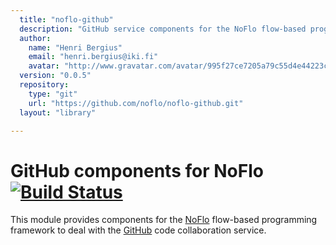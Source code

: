 ```yaml
---
  title: "noflo-github"
  description: "GitHub service components for the NoFlo flow-based programming environment"
  author: 
    name: "Henri Bergius"
    email: "henri.bergius@iki.fi"
    avatar: "http://www.gravatar.com/avatar/995f27ce7205a79c55d4e44223cd6de0?s=23"
  version: "0.0.5"
  repository: 
    type: "git"
    url: "https://github.com/noflo/noflo-github.git"
  layout: "library"

---
```

GitHub components for NoFlo [![Build Status](https://secure.travis-ci.org/noflo/noflo-github.png?branch=master)](https://travis-ci.org/noflo/noflo-github)
=========================

This module provides components for the [NoFlo](http://noflojs.org/) flow-based programming framework to deal with the [GitHub](http://github.com/) code collaboration service.
